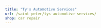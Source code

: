 ```yaml
---
title: "Ty's Automotive Services"
url: /saint-peter/tys-automotive-services/
shop: car repair
---
```

